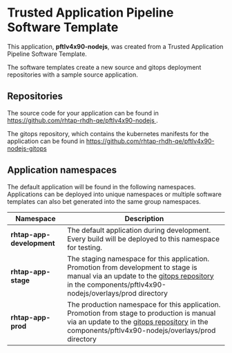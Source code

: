 # Trusted Application Pipeline Software Template

This application, **pftlv4x90-nodejs**, was created from a Trusted Application Pipeline Software Template.

The software templates create a new source and gitops deployment repositories with a sample source application. 

## Repositories

The source code for your application can be found in [https://github.com/rhtap-rhdh-qe/pftlv4x90-nodejs ](https://github.com/rhtap-rhdh-qe/pftlv4x90-nodejs ).
 
The gitops repository, which contains the kubernetes manifests for the application can be found in 
[https://github.com/rhtap-rhdh-qe/pftlv4x90-nodejs-gitops ](https://github.com/rhtap-rhdh-qe/pftlv4x90-nodejs-gitops ) 

## Application namespaces 

The default application will be found in the following namespaces. Applications can be deployed into unique namespaces or multiple software templates can also bet generated into the same group namespaces.  

|  Namespace   |  Description   |  
| -------- | -------- |   
| **rhtap-app-development** | The default application during development. Every build will be deployed to this namespace for testing. | 
| **rhtap-app-stage** | The staging namespace for this application. Promotion from development to stage is manual via an update to the [gitops repository](https://github.com/rhtap-rhdh-qe/pftlv4x90-nodejs-gitops ) in the components/pftlv4x90-nodejs/overlays/prod directory |  
| **rhtap-app-prod** | The production namespace for this application. Promotion from stage to production is manual via an update to the [gitops repository](https://github.com/rhtap-rhdh-qe/pftlv4x90-nodejs-gitops ) in the components/pftlv4x90-nodejs/overlays/prod directory | 